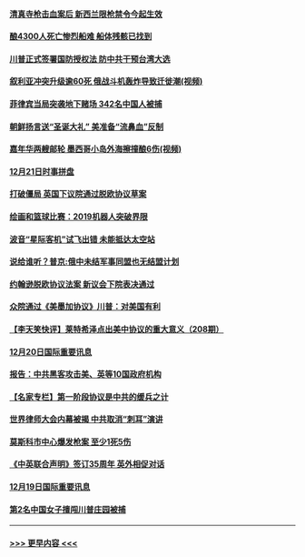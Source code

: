 #### [清真寺枪击血案后 新西兰限枪禁令今起生效](../pages/prog202/a102734655.md?t=12220022) 
#### [酿4300人死亡惨烈船难 船体残骸已找到](../pages/prog202/a102734585.md?t=12220022) 
#### [川普正式签署国防授权法 防中共干预台湾大选](../pages/prog202/a102734587.md?t=12220022) 
#### [叙利亚冲突升级逾60死 俄战斗机轰炸导致迁徙潮(视频)](../pages/prog202/a102734403.md?t=12220022) 
#### [菲律宾当局突袭地下赌场 342名中国人被捕](../pages/prog202/a102734392.md?t=12220022) 
#### [朝鲜扬言送“圣诞大礼” 美准备“流鼻血”反制](../pages/prog202/a102734387.md?t=12220022) 
#### [嘉年华两艘邮轮 墨西哥小岛外海擦撞酿6伤(视频)](../pages/prog202/a102734357.md?t=12220022) 
#### [12月21日时事拼盘](../pages/prog202/a102734213.md?t=12220022) 
#### [打破僵局 英国下议院通过脱欧协议草案](../pages/prog202/a102734197.md?t=12220022) 
#### [绘画和篮球比赛：2019机器人突破界限](../pages/prog202/a102734175.md?t=12220022) 
#### [波音“星际客机”试飞出错 未能抵达太空站](../pages/prog202/a102734149.md?t=12220022) 
#### [说给谁听？普京:俄中未结军事同盟也无结盟计划](../pages/prog202/a102734128.md?t=12220022) 
#### [约翰逊脱欧协议法案 新议会下院表决通过](../pages/prog202/a102734008.md?t=12220022) 
#### [众院通过《美墨加协议》川普：对美国有利](../pages/prog202/a102733996.md?t=12220022) 
#### [【李天笑快评】莱特希泽点出美中协议的重大意义（208期）](../pages/prog202/a102733955.md?t=12220022) 
#### [12月20日国际重要讯息](../pages/prog202/a102733811.md?t=12220022) 
#### [报告：中共黑客攻击美、英等10国政府机构](../pages/prog202/a102733695.md?t=12220022) 
#### [【名家专栏】第一阶段协议是中共的缓兵之计](../pages/prog202/a102733104.md?t=12220022) 
#### [世界律师大会内幕被揭 中共取消“刺耳”演讲](../pages/prog202/a102733621.md?t=12220022) 
#### [莫斯科市中心爆发枪案 至少1死5伤](../pages/prog202/a102733367.md?t=12220022) 
#### [《中英联合声明》签订35周年 英外相促对话](../pages/prog202/a102733192.md?t=12220022) 
#### [12月19日国际重要讯息](../pages/prog202/a102732934.md?t=12220022) 
#### [第2名中国女子擅闯川普庄园被捕](../pages/prog202/a102732884.md?t=12220022) 

----
#### [ >>> 更早内容 <<< ](../indexes/prog202-earlier.md)
